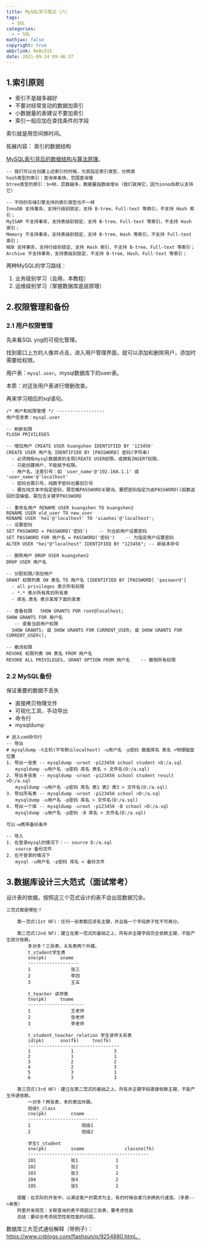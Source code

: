 ```yaml
---
title: MySQL学习笔记（八）
tags:
  - SQL
categories:
  - - SQL
mathjax: false
copyright: true
abbrlink: 9e8c515
date: 2021-09-24 09:46:37
---
```


## 1.索引原则

<!--more-->

- 索引不是越多越好
- 不要对经常变动的数据加索引
- 小数据量的表建议不要加索引
- 索引一般应加在查找条件的字段

索引就是用空间换时间。

拓展内容： 索引的数据结构

[MySQL索引背后的数据结构与算法原理](http://blog.codinglabs.org/articles/theory-of-mysql-index.html)。

```mysql
-- 我们可以在创建上述索引的时候，为其指定索引类型，分两类
hash类型的索引：查询单条快，范围查询慢
btree类型的索引：b+树，层数越多，数据量指数级增长（我们就用它，因为innodb默认支持它）

-- 不同的存储引擎支持的索引类型也不一样
InnoDB 支持事务，支持行级别锁定，支持 B-tree、Full-text 等索引，不支持 Hash 索引；
MyISAM 不支持事务，支持表级别锁定，支持 B-tree、Full-text 等索引，不支持 Hash 索引；
Memory 不支持事务，支持表级别锁定，支持 B-tree、Hash 等索引，不支持 Full-text 索引；
NDB 支持事务，支持行级别锁定，支持 Hash 索引，不支持 B-tree、Full-text 等索引；
Archive 不支持事务，支持表级别锁定，不支持 B-tree、Hash、Full-text 等索引；
```

两种MySQL的学习路线：

1. 业务级别学习（会用，本教程）
2. 运维级别学习（掌握数据库底层原理）

## 2.权限管理和备份

### 2.1 用户权限管理

先来看SQL yog的可视化管理。

找到窗口上方的人像并点击，进入用户管理界面，就可以添加和删除用户，添加时需要给权限。

用户表：`mysql.user`。mysql数据库下的user表。

本质：对这张用户表进行增删改查。

再来学习相应的sql语句。

```mysql
/* 用户和权限管理 */ ------------------
用户信息表：mysql.user

-- 刷新权限
FLUSH PRIVILEGES

-- 增加用户 CREATE USER kuangshen IDENTIFIED BY '123456'
CREATE USER 用户名 IDENTIFIED BY [PASSWORD] 密码(字符串)
  - 必须拥有mysql数据库的全局CREATE USER权限，或拥有INSERT权限。
  - 只能创建用户，不能赋予权限。
  - 用户名，注意引号：如 'user_name'@'192.168.1.1' 或 'user_name'@'localhost'
  - 密码也需引号，纯数字密码也要加引号
  - 要在纯文本中指定密码，需忽略PASSWORD关键词。要把密码指定为由PASSWORD()函数返回的混编值，需包含关键字PASSWORD

-- 重命名用户 RENAME USER kuangshen TO kuangshen2
RENAME USER old_user TO new_user
RENAME USER 'hei'@'localhost' TO 'xiaohei'@'localhost';
-- 设置密码
SET PASSWORD = PASSWORD('密码')    -- 为当前用户设置密码
SET PASSWORD FOR 用户名 = PASSWORD('密码')    -- 为指定用户设置密码
ALTER USER "hei"@"localhost" IDENTIFIED BY "123456"; -- 新版本命令

-- 删除用户 DROP USER kuangshen2
DROP USER 用户名

-- 分配权限/添加用户
GRANT 权限列表 ON 表名 TO 用户名 [IDENTIFIED BY [PASSWORD] 'password']
  - all privileges 表示所有权限
  - *.* 表示所有库的所有表
  - 库名.表名 表示某库下面的某表

-- 查看权限   SHOW GRANTS FOR root@localhost;
SHOW GRANTS FOR 用户名
   -- 查看当前用户权限
  SHOW GRANTS; 或 SHOW GRANTS FOR CURRENT_USER; 或 SHOW GRANTS FOR CURRENT_USER();

-- 撤消权限
REVOKE 权限列表 ON 表名 FROM 用户名
REVOKE ALL PRIVILEGES, GRANT OPTION FROM 用户名    -- 撤销所有权限 
```

### 2.2 MySQL备份

保证重要的数据不丢失

- 直接拷贝物理文件
- 可视化工具，手动导出
- 命令行
- mysqldump

```shell
# 进入cmd命令行
-- 导出
# mysqldump -h主机(不写默认localhost) -u用户名 -p密码 数据库名 表名 >物理磁盘位置
1. 导出一张表 -- mysqldump -uroot -p123456 school student >D:/a.sql
　　mysqldump -u用户名 -p密码 库名 表名 > 文件名(D:/a.sql)
2. 导出多张表 -- mysqldump -uroot -p123456 school student result >D:/a.sql
　　mysqldump -u用户名 -p密码 库名 表1 表2 表3 > 文件名(D:/a.sql)
3. 导出所有表 -- mysqldump -uroot -p123456 school >D:/a.sql
　　mysqldump -u用户名 -p密码 库名 > 文件名(D:/a.sql)
4. 导出一个库 -- mysqldump -uroot -p123456 -B school >D:/a.sql
　　mysqldump -u用户名 -p密码 -B 库名 > 文件名(D:/a.sql)

可以-w携带备份条件

-- 导入
1. 在登录mysql的情况下：-- source D:/a.sql
　　source 备份文件
2. 在不登录的情况下
　　mysql -u用户名 -p密码 库名 < 备份文件
```

## 3.数据库设计三大范式（面试常考）

设计表的依据。按照这三个范式设计的表不会出现数据冗余。

```mysql
三范式都是哪些？

	第一范式(1st NF)：任何一张表都应该有主键，并且每一个字段原子性不可再分。

	第二范式(2nd NF)：建立在第一范式的基础之上，所有非主键字段完全依赖主键，不能产生部分依赖。
		多对多？三张表，关系表两个外键。
		t_student学生表
		sno(pk)		sname
		-------------------
		1				张三
		2				李四
		3				王五

		t_teacher 讲师表
		tno(pk)		tname
		---------------------
		1				王老师
		2				张老师
		3				李老师

		t_student_teacher_relation 学生讲师关系表
		id(pk)		sno(fk)		tno(fk)
		----------------------------------
		1				1				3
		2				1				1
		3				2				2
		4				2				3
		5				3				1
		6				3				3
	
	第三范式(3rd NF)：建立在第二范式的基础之上，所有非主键字段直接依赖主键，不能产生传递依赖。
		一对多？两张表，多的表加外键。
		班级t_class
		cno(pk)			cname
		--------------------------
		1					班级1
		2					班级2

		学生t_student
		sno(pk)			sname				classno(fk)
		---------------------------------------------
		101				张1				1
		102				张2				1
		103				张3				2
		104				张4				2
		105				张5				2
	
	提醒：在实际的开发中，以满足客户的需求为主，有的时候会拿冗余换执行速度。（多表-->单表）
	阿里开发规范：关联查询的表不得超过三张表，要考虑性能
	总结：要综合考虑规范性和性能的问题。
```

数据库三大范式通俗解释（带例子）： https://www.cnblogs.com/flashsun/p/9254880.html。